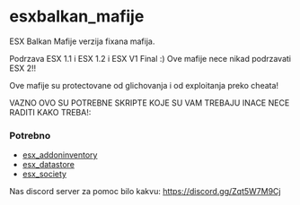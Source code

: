 # esxbalkan_mafije
ESX Balkan Mafije verzija fixana mafija.

Podrzava ESX 1.1 i ESX 1.2 i ESX V1 Final :) Ove mafije nece nikad podrzavati ESX 2!!

Ove mafije su protectovane od glichovanja i od exploitanja preko cheata!

VAZNO OVO SU POTREBNE SKRIPTE KOJE SU VAM TREBAJU INACE NECE RADITI KAKO TREBA!:

### Potrebno
  * [esx_addoninventory](https://github.com/ESX-Org/esx_addoninventory)
  * [esx_datastore](https://github.com/ESX-Org/esx_datastore)
  * [esx_society](https://github.com/ESX-Org/esx_society)


Nas discord server za pomoc bilo kakvu: https://discord.gg/Zqt5W7M9Cj
